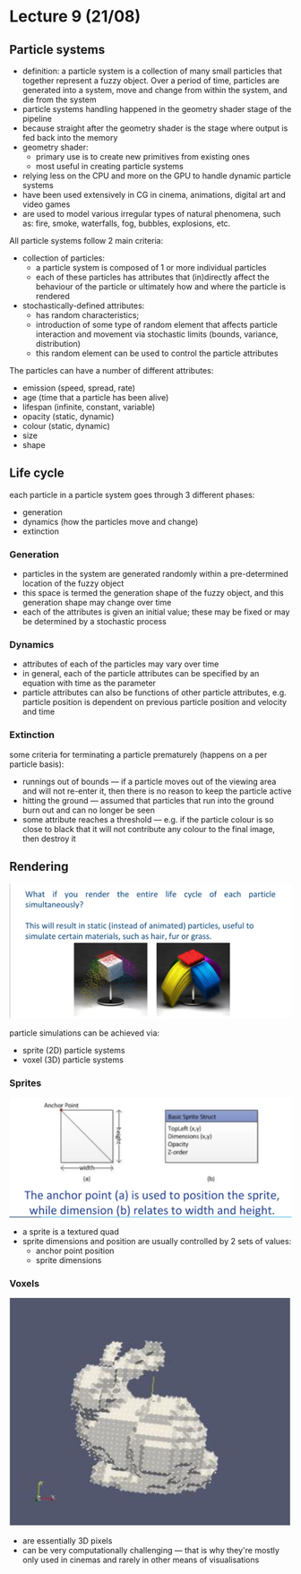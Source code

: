 # Lecture 9 (21/08)

## Particle systems
- definition: a particle system is a collection of many small particles that together represent a fuzzy object. Over a period of time, particles are generated into a system, move and change from within the system, and die from the system
- particle systems handling happened in the geometry shader stage of the pipeline
- because straight after the geometry shader is the stage where output is fed back into the memory
- geometry shader:
    - primary use is to create new primitives from existing ones
    - most useful in creating particle systems
- relying less on the CPU and more on the GPU to handle dynamic particle systems
- have been used extensively in CG in cinema, animations, digital art and video games
- are used to model various irregular types of natural phenomena, such as: fire, smoke, waterfalls, fog, bubbles, explosions, etc.

All particle systems follow 2 main criteria:
- collection of particles:
    - a particle system is composed of 1 or more individual particles
    - each of these particles has attributes that (in)directly affect the behaviour of the particle or ultimately how and where the particle is rendered
- stochastically-defined attributes:
    - has random characteristics;
    - introduction of some type of random element that affects particle interaction and movement via stochastic limits (bounds, variance, distribution)
    - this random element can be used to control the particle attributes

The particles can have a number of different attributes:
- emission (speed, spread, rate)
- age (time that a particle has been alive)
- lifespan (infinite, constant, variable)
- opacity (static, dynamic)
- colour (static, dynamic)
- size
- shape


## Life cycle
each particle in a particle system goes through 3 different phases:
- generation
- dynamics (how the particles move and change)
- extinction

### Generation
- particles in the system are generated randomly within a pre-determined location of the fuzzy object
- this space is termed the generation shape of the fuzzy object, and this generation shape may change over time
- each of the attributes is given an initial value; these may be fixed or may be determined by a stochastic process

### Dynamics
- attributes of each of the particles may vary over time
- in general, each of the particle attributes can be specified by an equation with time as the parameter
- particle attributes can also be functions of other particle attributes, e.g. particle position is dependent on previous particle position and velocity and time

### Extinction
some criteria for terminating a particle prematurely (happens on a per particle basis):
- runnings out of bounds — if a particle moves out of the viewing area and will not re-enter it, then there is no reason to keep the particle active
- hitting the ground — assumed that particles that run into the ground burn out and can no longer be seen
- some attribute reaches a threshold — e.g. if the particle colour is so close to black that it will not contribute any colour to the final image, then destroy it


## Rendering
![rendering](./assets/9/rendering.png)

particle simulations can be achieved via:
- sprite (2D) particle systems
- voxel (3D) particle systems

### Sprites
![sprites](./assets/9/sprites.png)
- a sprite is a textured quad
- sprite dimensions and position are usually controlled by 2 sets of values:
    - anchor point position
    - sprite dimensions

### Voxels
![voxel rabbit](./assets/9/voxels.png)
- are essentially 3D pixels
- can be very computationally challenging — that is why they're mostly only used in cinemas and rarely in other means of visualisations